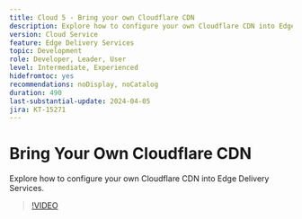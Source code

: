 ```yaml
---
title: Cloud 5 - Bring your own Cloudflare CDN
description: Explore how to configure your own Cloudflare CDN into Edge Delivery Services.
version: Cloud Service
feature: Edge Delivery Services
topic: Development
role: Developer, Leader, User
level: Intermediate, Experienced
hidefromtoc: yes
recommendations: noDisplay, noCatalog
duration: 490
last-substantial-update: 2024-04-05
jira: KT-15271
---
```

# Bring Your Own Cloudflare CDN

Explore how to configure your own Cloudflare CDN into Edge Delivery Services.

>[!VIDEO](https://video.tv.adobe.com/v/3428100/?quality=12&learn=on)
